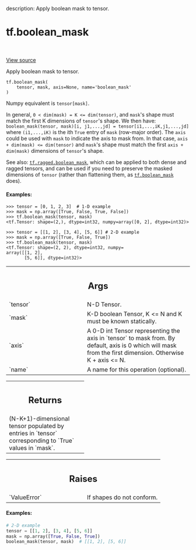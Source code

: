 description: Apply boolean mask to tensor.

<div itemscope itemtype="http://developers.google.com/ReferenceObject">
<meta itemprop="name" content="tf.boolean_mask" />
<meta itemprop="path" content="Stable" />
</div>

# tf.boolean_mask

<!-- Insert buttons and diff -->

<table class="tfo-notebook-buttons tfo-api nocontent" align="left">

</table>

<a target="_blank" class="external" href="/code/stable/tensorflow/python/ops/array_ops.py">View source</a>



Apply boolean mask to tensor.

<pre class="devsite-click-to-copy prettyprint lang-py tfo-signature-link">
<code>tf.boolean_mask(
    tensor, mask, axis=None, name=&#x27;boolean_mask&#x27;
)
</code></pre>



<!-- Placeholder for "Used in" -->

Numpy equivalent is `tensor[mask]`.

In general, `0 < dim(mask) = K <= dim(tensor)`, and `mask`'s shape must match
the first K dimensions of `tensor`'s shape.  We then have:
  `boolean_mask(tensor, mask)[i, j1,...,jd] = tensor[i1,...,iK,j1,...,jd]`
where `(i1,...,iK)` is the ith `True` entry of `mask` (row-major order).
The `axis` could be used with `mask` to indicate the axis to mask from.
In that case, `axis + dim(mask) <= dim(tensor)` and `mask`'s shape must match
the first `axis + dim(mask)` dimensions of `tensor`'s shape.

See also: <a href="../tf/ragged/boolean_mask.md"><code>tf.ragged.boolean_mask</code></a>, which can be applied to both dense and
ragged tensors, and can be used if you need to preserve the masked dimensions
of `tensor` (rather than flattening them, as <a href="../tf/boolean_mask.md"><code>tf.boolean_mask</code></a> does).

#### Examples:



```
>>> tensor = [0, 1, 2, 3]  # 1-D example
>>> mask = np.array([True, False, True, False])
>>> tf.boolean_mask(tensor, mask)
<tf.Tensor: shape=(2,), dtype=int32, numpy=array([0, 2], dtype=int32)>
```

```
>>> tensor = [[1, 2], [3, 4], [5, 6]] # 2-D example
>>> mask = np.array([True, False, True])
>>> tf.boolean_mask(tensor, mask)
<tf.Tensor: shape=(2, 2), dtype=int32, numpy=
array([[1, 2],
       [5, 6]], dtype=int32)>
```

<!-- Tabular view -->
 <table class="responsive fixed orange">
<colgroup><col width="214px"><col></colgroup>
<tr><th colspan="2"><h2 class="add-link">Args</h2></th></tr>

<tr>
<td>
`tensor`
</td>
<td>
 N-D Tensor.
</td>
</tr><tr>
<td>
`mask`
</td>
<td>
 K-D boolean Tensor, K <= N and K must be known statically.
</td>
</tr><tr>
<td>
`axis`
</td>
<td>
 A 0-D int Tensor representing the axis in `tensor` to mask from. By
default, axis is 0 which will mask from the first dimension. Otherwise K +
axis <= N.
</td>
</tr><tr>
<td>
`name`
</td>
<td>
 A name for this operation (optional).
</td>
</tr>
</table>



<!-- Tabular view -->
 <table class="responsive fixed orange">
<colgroup><col width="214px"><col></colgroup>
<tr><th colspan="2"><h2 class="add-link">Returns</h2></th></tr>
<tr class="alt">
<td colspan="2">
(N-K+1)-dimensional tensor populated by entries in `tensor` corresponding
to `True` values in `mask`.
</td>
</tr>

</table>



<!-- Tabular view -->
 <table class="responsive fixed orange">
<colgroup><col width="214px"><col></colgroup>
<tr><th colspan="2"><h2 class="add-link">Raises</h2></th></tr>

<tr>
<td>
`ValueError`
</td>
<td>
 If shapes do not conform.
</td>
</tr>
</table>



#### Examples:



```python
# 2-D example
tensor = [[1, 2], [3, 4], [5, 6]]
mask = np.array([True, False, True])
boolean_mask(tensor, mask)  # [[1, 2], [5, 6]]
```